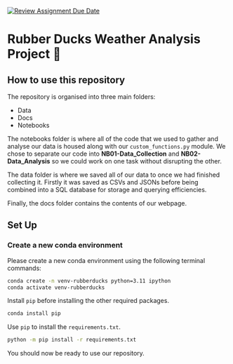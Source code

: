 [![Review Assignment Due Date](https://classroom.github.com/assets/deadline-readme-button-24ddc0f5d75046c5622901739e7c5dd533143b0c8e959d652212380cedb1ea36.svg)](https://classroom.github.com/a/9sIefOXK)

# Rubber Ducks Weather Analysis Project 🦆

## How to use this repository
The repository is organised into three main folders:
- Data
- Docs
- Notebooks

The notebooks folder is where all of the code that we used to gather and analyse our data is housed along with our ```custom_functions.py``` module. We chose to separate our code into **NB01-Data_Collection** and **NB02-Data_Analysis** so we could work on one task without disrupting the other.

The data folder is where we saved all of our data to once we had finished collecting it. Firstly it was saved as CSVs and JSONs before being combined into a SQL database for storage and querying efficiencies.

Finally, the docs folder contains the contents of our webpage.

## Set Up
### Create a new conda environment

Please create a new conda environment using the following terminal commands:
```bash
conda create -n venv-rubberducks python=3.11 ipython
conda activate venv-rubberducks
```
Install ```pip``` before installing the other required packages.
```bash
conda install pip
```
Use ```pip``` to install the ```requirements.txt```.
```bash
python -m pip install -r requirements.txt
```
You should now be ready to use our repository.